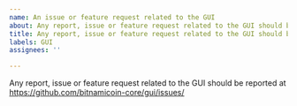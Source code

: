 ```yaml
---
name: An issue or feature request related to the GUI
about: Any report, issue or feature request related to the GUI should be reported at https://github.com/bitnamicoin-core/gui/issues/
title: Any report, issue or feature request related to the GUI should be reported at https://github.com/bitnamicoin-core/gui/issues/
labels: GUI
assignees: ''

---
```


Any report, issue or feature request related to the GUI should be reported at
https://github.com/bitnamicoin-core/gui/issues/
